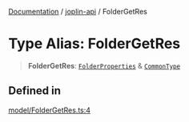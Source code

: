 [Documentation](../../packages.md) / [joplin-api](../index.md) / FolderGetRes

# Type Alias: FolderGetRes

> **FolderGetRes**: [`FolderProperties`](../interfaces/FolderProperties.md) & [`CommonType`](../interfaces/CommonType.md)

## Defined in

[model/FolderGetRes.ts:4](https://github.com/rxliuli/joplin-utils/blob/2bc4cdf0126f9cf3a3dcc1c3f49a6f42208c3387/packages/joplin-api/src/model/FolderGetRes.ts#L4)
